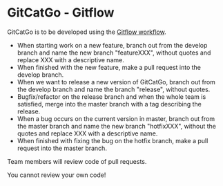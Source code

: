 # GitCatGo - Gitflow

GitCatGo is to be developed using the [Gitflow workflow](https://www.atlassian.com/git/tutorials/comparing-workflows/gitflow-workflow/).

 * When starting work on a new feature, branch out from the develop branch and name the new branch "featureXXX", without quotes and replace XXX with a descriptive name.
 * When finished with the new feature, make a pull request into the develop branch.
 * When we want to release a new version of GitCatGo, branch out from the develop branch and name the branch "release", without quotes.
 * Bugfix/refactor on the release branch and when the whole team is satisfied, merge into the master branch with a tag describing the release.
 * When a bug occurs on the current version in master, branch out from the master branch and name the new branch "hotfixXXX", without the quotes and replace XXX with a descriptive name.
 * When finished with fixing the bug on the hotfix branch, make a pull request into the master branch.


Team members will review code of pull requests.

You cannot review your own code!
